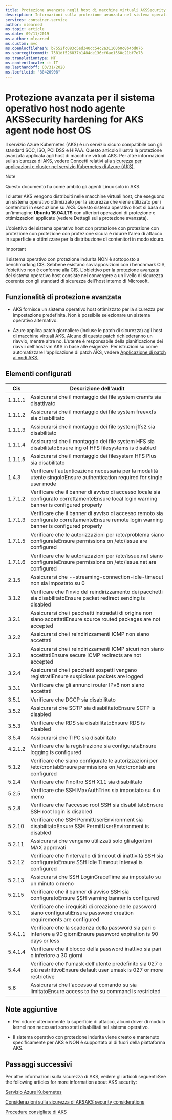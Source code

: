 ```yaml
---
title: Protezione avanzata negli host di macchine virtuali AKSSecurity hardening in AKS virtual machine hosts
description: Informazioni sulla protezione avanzata nel sistema operativo a controller di servizio per la macchina virtuale AKSLearn about the security hardening in AKS VM OS
services: container-service
author: mlearned
ms.topic: article
ms.date: 09/11/2019
ms.author: mlearned
ms.custom: mvc
ms.openlocfilehash: b7552fc083c5ed340dc54c2a31160b0c8b4bd076
ms.sourcegitcommit: 7581df526837b1484de136cf6ae1560c21bf7e73
ms.translationtype: MT
ms.contentlocale: it-IT
ms.lasthandoff: 03/31/2020
ms.locfileid: "80420908"
---
```

# <a name="security-hardening-for-aks-agent-node-host-os"></a>Protezione avanzata per il sistema operativo host nodo agente AKSSecurity hardening for AKS agent node host OS

Il servizio Azure Kubernetes (AKS) è un servizio sicuro compatibile con gli standard SOC, ISO, PCI DSS e HIPAA. Questo articolo illustra la protezione avanzata applicata agli host di macchine virtuali AKS. Per altre informazioni sulla sicurezza di AKS, vedere Concetti relativi alla [sicurezza per applicazioni e cluster nel servizio Kubernetes di Azure (AKS)](https://docs.microsoft.com/azure/aks/concepts-security).

> [!Note]
> Questo documento ha come ambito gli agenti Linux solo in AKS.

I cluster AKS vengono distribuiti nelle macchine virtuali host, che eseguono un sistema operativo ottimizzato per la sicurezza che viene utilizzato per i contenitori in esecuzione su AKS. Questo sistema operativo host si basa su un'immagine **Ubuntu 16.04.LTS** con ulteriori operazioni di protezione e ottimizzazioni applicate (vedere Dettagli sulla protezione avanzata).

L'obiettivo del sistema operativo host con protezione con protezione con protezione con protezione con protezione sicura è ridurre l'area di attacco in superficie e ottimizzare per la distribuzione di contenitori in modo sicuro.

> [!Important]
> Il sistema operativo con protezione indurita NON è sottoposto a benchmarking CIS. Sebbene esistano sovrapposizioni con i benchmark CIS, l'obiettivo non è conforme alla CIS. L'obiettivo per la protezione avanzata del sistema operativo host consiste nel convergere a un livello di sicurezza coerente con gli standard di sicurezza dell'host interno di Microsoft.

## <a name="security-hardening-features"></a>Funzionalità di protezione avanzata

* AKS fornisce un sistema operativo host ottimizzato per la sicurezza per impostazione predefinita. Non è possibile selezionare un sistema operativo alternativo.

* Azure applica patch giornaliere (incluse le patch di sicurezza) agli host di macchine virtuali AKS. Alcune di queste patch richiederanno un riavvio, mentre altre no. L'utente è responsabile della pianificazione dei riavvii dell'host vm AKS in base alle esigenze. Per istruzioni su come automatizzare l'applicazione di patch AKS, vedere [Applicazione di patch ai nodi AKS.](https://docs.microsoft.com/azure/aks/node-updates-kured)

## <a name="what-is-configured"></a>Elementi configurati

| Cis  | Descrizione dell'audit|
|---|---|
| 1.1.1.1 |Assicurarsi che il montaggio dei file system cramfs sia disattivato|
| 1.1.1.2 |Assicurarsi che il montaggio dei file system freevxfs sia disabilitato|
| 1.1.1.3 |Assicurarsi che il montaggio dei file system jffs2 sia disabilitato|
| 1.1.1.4 |Assicurarsi che il montaggio dei file system HFS sia disabilitatoEnsure ing of HFS filesystems is disabled|
| 1.1.1.5 |Assicurarsi che il montaggio dei filesystem HFS Plus sia disabilitato|
|1.4.3 |Verificare l'autenticazione necessaria per la modalità utente singoloEnsure authentication required for single user mode |
|1.7.1.2 |Verificare che il banner di avviso di accesso locale sia configurato correttamenteEnsure local login warning banner is configured properly |
|1.7.1.3 |Verificare che il banner di avviso di accesso remoto sia configurato correttamenteEnsure remote login warning banner is configured properly |
|1.7.1.5 |Verificare che le autorizzazioni per /etc/problema siano configurateEnsure permissions on /etc/issue are configured |
|1.7.1.6 |Verificare che le autorizzazioni per /etc/issue.net siano configurateEnsure permissions on /etc/issue.net are configured |
|2.1.5 |Assicurarsi che --streaming-connection-idle-timeout non sia impostato su 0 |
|3.1.2 |Verificare che l'invio del reindirizzamento dei pacchetti sia disabilitatoEnsure packet redirect sending is disabled |
|3.2.1 |Assicurarsi che i pacchetti instradati di origine non siano accettatiEnsure source routed packages are not accepted |
|3.2.2 |Assicurarsi che i reindirizzamenti ICMP non siano accettati |
|3.2.3 |Assicurarsi che i reindirizzamenti ICMP sicuri non siano accettatiEnsure secure ICMP redirects are not accepted |
|3.2.4 |Assicurarsi che i pacchetti sospetti vengano registratiEnsure suspicious packets are logged |
|3.3.1 |Verificare che gli annunci router IPv6 non siano accettati |
|3.5.1 |Verificare che DCCP sia disabilitato |
|3.5.2 |Assicurarsi che SCTP sia disabilitatoEnsure SCTP is disabled |
|3.5.3 |Verificare che RDS sia disabilitatoEnsure RDS is disabled |
|3.5.4 |Assicurarsi che TIPC sia disabilitato |
|4.2.1.2 |Verificare che la registrazione sia configurataEnsure logging is configured |
|5.1.2 |Verificare che siano configurate le autorizzazioni per /etc/crontabEnsure permissions on /etc/crontab are configured |
|5.2.4 |Verificare che l'inoltro SSH X11 sia disabilitato |
|5.2.5 |Verificare che SSH MaxAuthTries sia impostato su 4 o meno |
|5.2.8 |Verificare che l'accesso root SSH sia disabilitatoEnsure SSH root login is disabled |
|5.2.10 |Verificare che SSH PermitUserEnvironment sia disabilitatoEnsure SSH PermitUserEnvironment is disabled |
|5.2.11 |Assicurarsi che vengano utilizzati solo gli algoritmi MAX approvati |
|5.2.12 |Verificare che l'intervallo di timeout di inattività SSH sia configuratoEnsure SSH Idle Timeout Interval is configured |
|5.2.13 |Assicurarsi che SSH LoginGraceTime sia impostato su un minuto o meno |
|5.2.15 |Verificare che il banner di avviso SSH sia configuratoEnsure SSH warning banner is configured |
|5.3.1 |Verificare che i requisiti di creazione delle password siano configuratiEnsure password creation requirements are configured |
|5.4.1.1 |Verificare che la scadenza della password sia pari o inferiore a 90 giorniEnsure password expiration is 90 days or less |
|5.4.1.4 |Verificare che il blocco della password inattivo sia pari o inferiore a 30 giorni |
|5.4.4 |Verificare che l'umask dell'utente predefinito sia 027 o più restrittivoEnsure default user umask is 027 or more restrictive |
|5.6 |Assicurarsi che l'accesso al comando su sia limitatoEnsure access to the su command is restricted|

## <a name="additional-notes"></a>Note aggiuntive
 
* Per ridurre ulteriormente la superficie di attacco, alcuni driver di modulo kernel non necessari sono stati disabilitati nel sistema operativo.

* Il sistema operativo con protezione indurita viene creato e mantenuto specificamente per AKS e NON è supportato al di fuori della piattaforma AKS.

## <a name="next-steps"></a>Passaggi successivi  

Per altre informazioni sulla sicurezza di AKS, vedere gli articoli seguenti:See the following articles for more information about AKS security: 

[Servizio Azure Kubernetes](https://docs.microsoft.com/azure/aks/intro-kubernetes)

[Considerazioni sulla sicurezza di AKSAKS security considerations](https://docs.microsoft.com/azure/aks/concepts-security)

[Procedure consigliate di AKS](https://docs.microsoft.com/azure/aks/best-practices)
